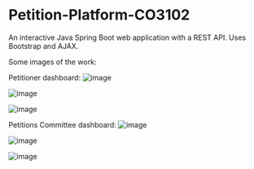 # Petition-Platform-CO3102
An interactive Java Spring Boot web application with a REST API. Uses Bootstrap and AJAX.

Some images of the work:

Petitioner dashboard:
![image](https://github.com/user-attachments/assets/5b3cc304-88b9-4d90-946c-363ee005001b)

![image](https://github.com/user-attachments/assets/1c7b50b8-16ea-4a32-90a5-d67d5233dd4e)

![image](https://github.com/user-attachments/assets/ca3dbf30-840a-495d-a457-51bc418d1fd9)

Petitions Committee dashboard:
![image](https://github.com/user-attachments/assets/dc85d763-8f21-43cb-8eba-4e02366361f4)

![image](https://github.com/user-attachments/assets/51727675-e7d7-48a5-b6e4-4dc48ba39278)

![image](https://github.com/user-attachments/assets/5ef746d7-925e-4a17-8d0d-5da1ad274174)

